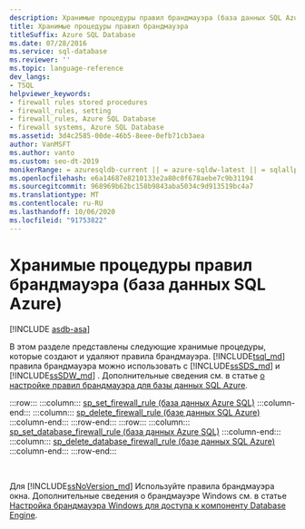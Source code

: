 ```yaml
---
description: Хранимые процедуры правил брандмауэра (база данных SQL Azure)
title: Хранимые процедуры правил брандмауэра
titleSuffix: Azure SQL Database
ms.date: 07/28/2016
ms.service: sql-database
ms.reviewer: ''
ms.topic: language-reference
dev_langs:
- TSQL
helpviewer_keywords:
- firewall rules stored procedures
- firewall_rules, setting
- firewall_rules, Azure SQL Database
- firewall systems, Azure SQL Database
ms.assetid: 3d4c2585-00de-46b5-8eee-0efb71cb3aea
author: VanMSFT
ms.author: vanto
ms.custom: seo-dt-2019
monikerRange: = azuresqldb-current || = azure-sqldw-latest || = sqlallproducts-allversions
ms.openlocfilehash: e6a14687e8210133e2a80c0f678aebe7c9b31194
ms.sourcegitcommit: 968969b62bc158b9843aba5034c9d913519bc4a7
ms.translationtype: MT
ms.contentlocale: ru-RU
ms.lasthandoff: 10/06/2020
ms.locfileid: "91753822"
---
```

# <a name="firewall-rules-stored-procedures-azure-sql-database"></a>Хранимые процедуры правил брандмауэра (база данных SQL Azure)
[!INCLUDE [asdb-asa](../../includes/applies-to-version/asdb-asa.md)]

  В этом разделе представлены следующие хранимые процедуры, которые создают и удаляют правила брандмауэра. [!INCLUDE[tsql_md](../../includes/tsql-md.md)] правила брандмауэра можно использовать с [!INCLUDE[ssSDS_md](../../includes/sssds-md.md)] и [!INCLUDE[ssSDW_md](../../includes/sssdw-md.md)] . Дополнительные сведения см. в статье [о настройке правил брандмауэра для базы данных SQL Azure](/azure/azure-sql/database/firewall-configure).

:::row:::
    :::column:::
        [sp_set_firewall_rule (база данных Azure SQL)](../../relational-databases/system-stored-procedures/sp-set-firewall-rule-azure-sql-database.md)
    :::column-end:::
    :::column:::
        [sp_delete_firewall_rule &#40;базе данных SQL Azure&#41;](../../relational-databases/system-stored-procedures/sp-delete-firewall-rule-azure-sql-database.md)
    :::column-end:::
:::row-end:::
:::row:::
    :::column:::
        [sp_set_database_firewall_rule (база данных Azure SQL)](../../relational-databases/system-stored-procedures/sp-set-database-firewall-rule-azure-sql-database.md)
    :::column-end:::
    :::column:::
        [sp_delete_database_firewall_rule &#40;базе данных SQL Azure&#41;](../../relational-databases/system-stored-procedures/sp-delete-database-firewall-rule-azure-sql-database.md)
    :::column-end:::
:::row-end:::

&nbsp;
  
Для [!INCLUDE[ssNoVersion_md](../../includes/ssnoversion-md.md)] Используйте правила брандмауэра окна. Дополнительные сведения о брандмауэре Windows см. в статье [Настройка брандмауэра Windows для доступа к компоненту Database Engine](../../database-engine/configure-windows/configure-a-windows-firewall-for-database-engine-access.md).   
